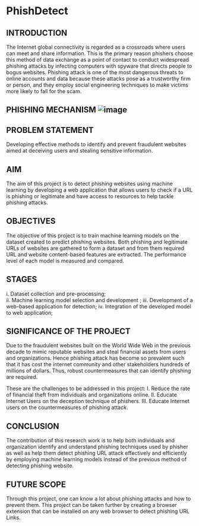 # PhishDetect

## INTRODUCTION

The Internet global connectivity is regarded as a crossroads where users can meet and share information. This is the primary reason phishers choose this method of data exchange as a point of contact to conduct widespread phishing attacks by infecting computers with spyware that directs people to bogus websites.
Phishing attack is one of the most dangerous threats to online accounts and data because these attacks pose as a trustworthy firm or person, and they employ social engineering techniques to make victims more likely to fall for the scam.

## PHISHING MECHANISM ![image](https://github.com/vishak-hk/PhishDetect/assets/87275085/455064c7-59f4-4433-87e8-47c4e2bcb427)

## PROBLEM STATEMENT

Developing effective methods to identify and prevent fraudulent websites aimed at deceiving users and stealing sensitive information.

## AIM

The aim of this project is to detect phishing websites using machine learning by developing a web application that allows users to check if a URL is phishing or legitimate and have access to resources to help tackle phishing attacks.

## OBJECTIVES

The objective of this project is to train machine learning models on the dataset created to predict phishing websites. Both phishing and legitimate URLs of websites are gathered to form a dataset and from them required URL and website content-based features are extracted. The performance level of each model is measured and compared.

## STAGES

i. Dataset collection and pre-processing; <br>
ii. Machine learning model selection and development ; 
iii. Development of a web-based application for detection; 
iv. Integration of the developed model to web application;

## SIGNIFICANCE OF THE PROJECT

Due to the fraudulent websites built on the World Wide Web in the previous decade to mimic reputable websites and steal financial assets from users and organizations. Hence phishing attack has become so prevalent such that it has cost the internet community and other stakeholders hundreds of millions of dollars. Thus, robust countermeasures that can identify phishing are required. 

These are the challenges to be addressed in this project:
I. Reduce the rate of financial theft from individuals and organizations online.
II. Educate Internet Users on the deception technique of phishers.
III. Educate Internet users on the countermeasures of phishing attack.

## CONCLUSION

The contribution of this research work is to help both individuals and organization identify and understand phishing techniques used by phisher as well as help them detect phishing URL attack effectively and efficiently by employing machine learning models instead of the previous method of detecting phishing website.

## FUTURE SCOPE 

Through this project, one can know a lot about phishing attacks and how to prevent them. This project can be taken further by creating a browser extension that can be installed on any web browser to detect phishing URL Links. 



